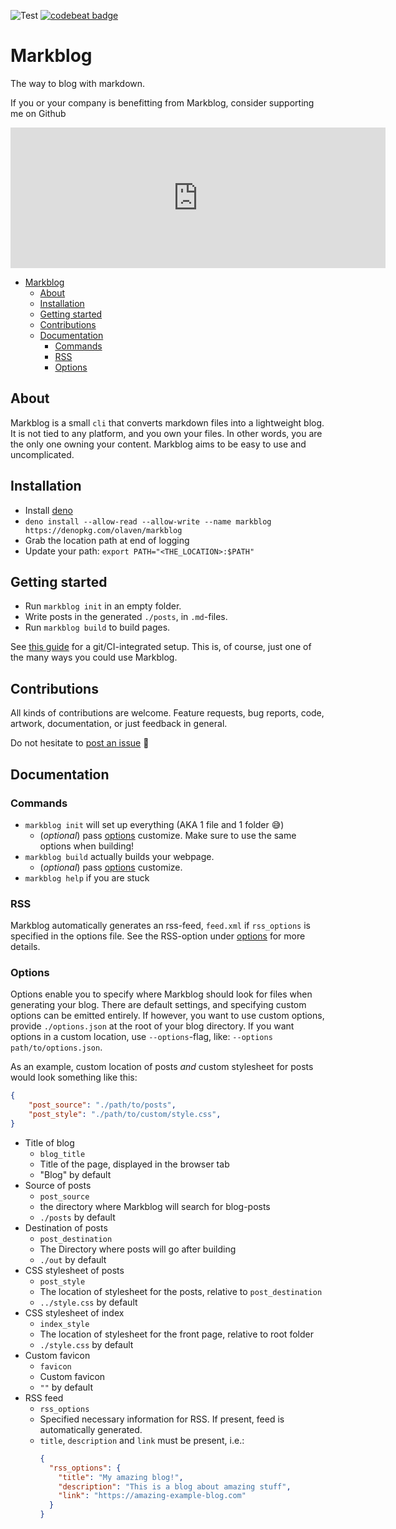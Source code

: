 ![Test](https://github.com/olaven/markblog/workflows/Test/badge.svg) [![codebeat badge](https://codebeat.co/badges/b9a1453a-7b64-4392-bde6-947ce7d96c79)](https://codebeat.co/projects/github-com-olaven-markblog-master)
# Markblog 
The way to blog with markdown. 

If you or your company is benefitting from Markblog, consider supporting me on Github
<iframe src="https://github.com/sponsors/olaven/card" title="Sponsor olaven" height="225" width="600" style="border: 0;"></iframe>

- [Markblog](#markblog)
  - [About](#about)
  - [Installation](#installation)
  - [Getting started](#getting-started)
  - [Contributions](#contributions)
  - [Documentation](#documentation)
    - [Commands](#commands)
    - [RSS](#rss)
    - [Options](#options)

## About 
Markblog is a small `cli` that converts markdown files into a lightweight blog. 
It is not tied to any platform, and you own your files. In other words, you are the only one owning your content. 
Markblog aims to be easy to use and uncomplicated.

## Installation 
* Install [deno](https://deno.land)
* `deno install --allow-read --allow-write --name markblog https://denopkg.com/olaven/markblog`
* Grab the location path at end of logging 
* Update your path: `export PATH="<THE_LOCATION>:$PATH"`

## Getting started
* Run `markblog init` in an empty folder.
* Write posts in the generated `./posts`, in `.md`-files.
* Run `markblog build` to build pages.

See [this guide](https://olaven.org/out/guides/blog_with_git_and_markdown.html) for a git/CI-integrated setup. 
This is, of course, just one of the many ways you could use Markblog. 

## Contributions
All kinds of contributions are welcome. 
Feature requests, bug reports, code, 
artwork, documentation, or just feedback in general. 

Do not hesitate to [post an issue](https://github.com/olaven/markblog/issues/new) :honey_pot:

## Documentation
### Commands
* `markblog init` will set up everything (AKA 1 file and 1 folder 😅)
  * (_optional_) pass [options](#options) customize. Make sure to use the same options when building!
* `markblog build` actually builds your webpage. 
  * (_optional_) pass [options](#options) customize.
* `markblog help` if you are stuck 

### RSS 
Markblog automatically generates an rss-feed, `feed.xml` if `rss_options` is specified 
in the options file. See the RSS-option under [options](#options) for more details.
### Options 
Options enable you to specify where Markblog should look for files 
when generating your blog. There are default settings, and specifying 
custom options can be emitted entirely. If however, you want to use custom options, provide `./options.json` at the 
root of your blog directory. If you want options in a custom location, use 
`--options`-flag, like: `--options path/to/options.json`. 

As an example, custom location of posts _and_ custom stylesheet for posts would look 
something like this: 
```json
{
    "post_source": "./path/to/posts", 
    "post_style": "./path/to/custom/style.css",
}
```

* Title of blog 
  * `blog_title`
  * Title of the page, displayed in the browser tab
  * "Blog" by default
* Source of posts
  * `post_source`
  * the directory where Markblog will search for blog-posts
  * `./posts` by default
* Destination of posts 
  * `post_destination`
  * The Directory where posts will go after building 
  * `./out` by default 
* CSS stylesheet of posts
  * `post_style`
  * The location of stylesheet for the posts, relative to `post_destination`
  * `../style.css` by default 
* CSS stylesheet of index
  * `index_style`
  * The location of stylesheet for the front page, relative to root folder
  * `./style.css` by default 
* Custom favicon 
  * `favicon`
  * Custom favicon
  * `""` by default 
* RSS feed 
  * `rss_options`
  * Specified necessary information for RSS. If present, feed is automatically generated. 
  * `title`, `description` and `link` must be present, i.e.:
    ```json
    {
      "rss_options": {
        "title": "My amazing blog!", 
        "description": "This is a blog about amazing stuff", 
        "link": "https://amazing-example-blog.com"
      }
    }
    ```  

